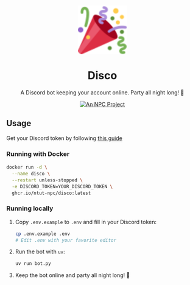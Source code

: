 <p align="center">
  <img src="docs/TwemojiPartyPopper.svg" alt="Disco Logo" align="center" width="128" height="128">
</p>

<h1 align="center">Disco</h1>

<p align="center">
  A Discord bot keeping your account online. Party all night long! 🎉
</p>

<p align="center">
  <a href="https://ntut.club">
    <img
      alt="An NPC Project"
      src="https://img.shields.io/badge/An_NPC_Project-333?logo=data%3Aimage%2Fsvg%2Bxml%3Bbase64%2CPHN2ZyB4bWxucz0iaHR0cDovL3d3dy53My5vcmcvMjAwMC9zdmciIHZpZXdCb3g9IjAgMCAzMiAzMiIgZmlsbD0iI2ZmZiI%2BPHBhdGggZD0iTTQgNHYyNGw4LTggMTYgOFY0bC04IDh6Ii8%2BPC9zdmc%2B"
    >
  </a>
</p>

## Usage

Get your Discord token by following [this guide](https://gist.github.com/MarvNC/e601f3603df22f36ebd3102c501116c6)

### Running with Docker

```sh
docker run -d \
  --name disco \
  --restart unless-stopped \
  -e DISCORD_TOKEN=YOUR_DISCORD_TOKEN \
  ghcr.io/ntut-npc/disco:latest
```

### Running locally

1. Copy `.env.example` to `.env` and fill in your Discord token:

    ```sh
    cp .env.example .env
    # Edit .env with your favorite editor
    ```

2. Run the bot with `uv`:

    ```sh
    uv run bot.py
    ```

3. Keep the bot online and party all night long! 🎉
